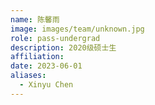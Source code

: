 ```yaml
---
name: 陈馨雨
image: images/team/unknown.jpg
role: pass-undergrad
description: 2020级硕士生
affiliation:
date: 2023-06-01
aliases:
  - Xinyu Chen
---
```

